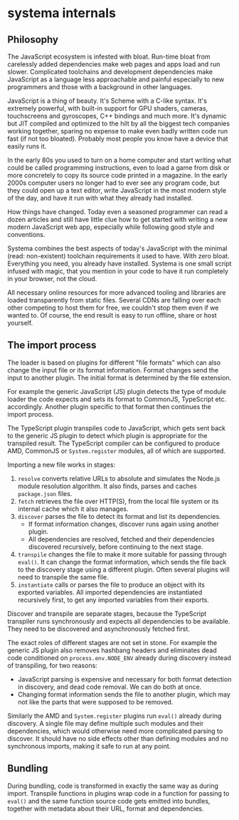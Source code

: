 # systema internals

## Philosophy

The JavaScript ecosystem is infested with bloat. Run-time bloat from
carelessly added dependencies make web pages and apps load and run slower.
Complicated toolchains and development dependencies make JavaScript as a
language less approachable and painful especially to new programmers and those
with a background in other languages.

JavaScript is a thing of beauty. It's Scheme with a C-like syntax. It's
extremely powerful, with built-in support for GPU shaders, cameras,
touchscreens and gyroscopes, C++ bindings and much more. It's dynamic but JIT
compiled and optimized to the hilt by all the biggest tech companies working
together, sparing no expense to make even badly written code run fast (if not
too bloated). Probably most people you know have a device that easily runs it.

In the early 80s you used to turn on a home computer and start writing what
could be called programming instructions, even to load a game from disk or
more concretely to copy its source code printed in a magazine. In the early
2000s computer users no longer had to ever see any program code, but they could
open up a text editor, write JavaScript in the most modern style of the day,
and have it run with what they already had installed.

How things have changed. Today even a seasoned programmer can read a dozen
articles and still have little clue how to get started with writing a new
modern JavaScript web app, especially while following good style and
conventions.

Systema combines the best aspects of today's JavaScript with the minimal
(read: non-existent) toolchain requirements it used to have. With zero bloat.
Everything you need, you already have installed. Systema is one small script
infused with magic, that you mention in your code to have it run completely
in your browser, not the cloud.

All necessary online resources for more advanced tooling and libraries are
loaded transparently from static files. Several CDNs are falling over each
other competing to host them for free, we couldn't stop them even if we wanted
to. Of course, the end result is easy to run offline, share or host yourself.

## The import process

The loader is based on plugins for different "file formats" which can also
change the input file or its format information. Format changes send the input
to another plugin. The initial format is determined by the file extension.

For example the generic JavaScript (JS) plugin detects the type of module
loader the code expects and sets its format to CommonJS, TypeScript etc.
accordingly. Another plugin specific to that format then continues the import
process.

The TypeScript plugin transpiles code to JavaScript, which gets sent back to
the generic JS plugin to detect which plugin is appropriate for the transpiled
result. The TypeScript compiler can be configured to produce AMD, CommonJS or
`System.register` modules, all of which are supported.

Importing a new file works in stages:

1. `resolve` converts relative URLs to absolute and simulates the Node.js module
   resolution algorithm. It also finds, parses and caches `package.json` files.
2. `fetch` retrieves the file over HTTP(S), from the local file system or its
   internal cache which it also manages.
3. `discover` parses the file to detect its format and list its dependencies.
    - If format information changes, discover runs again using another plugin.
    - All dependencies are resolved, fetched and their dependencies discovered
      recursively, before continuing to the next stage.
4. `transpile` changes the file to make it more suitable for passing through
   `eval()`. It can change the format information, which sends the file back
   to the discovery stage using a different plugin. Often several plugins will
   need to transpile the same file.
5. `instantiate` calls or parses the file to produce an object with its exported
   variables. All imported dependencies are instantiated recursively first, to
   get any imported variables from their exports.

Discover and transpile are separate stages, because the TypeScript transpiler
runs synchronously and expects all dependencies to be available. They need to
be discovered and asynchronously fetched first.

The exact roles of different stages are not set in stone. For example the
generic JS plugin also removes hashbang headers and eliminates dead code
conditioned on `process.env.NODE_ENV` already during discovery instead of
transpiling, for two reasons:

- JavaScript parsing is expensive and necessary for both format detection in
  discovery, and dead code removal. We can do both at once.
- Changing format information sends the file to another plugin, which may not
  like the parts that were supposed to be removed.

Similarly the AMD and `System.register` plugins run `eval()` already during
discovery. A single file may define multiple such modules and their
dependencies, which would otherwise need more complicated parsing to discover.
It should have no side effects other than defining modules and no synchronous
imports, making it safe to run at any point.

## Bundling

During bundling, code is transformed in exactly the same way as during import.
Transpile functions in plugins wrap code in a function for passing to `eval()`
and the same function source code gets emitted into bundles, together with
metadata about their URL, format and dependencies.
